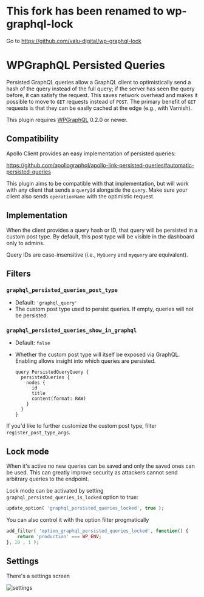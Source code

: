 # This fork has been renamed to wp-graphql-lock

Go to <https://github.com/valu-digital/wp-graphql-lock>

# WPGraphQL Persisted Queries

Persisted GraphQL queries allow a GraphQL client to optimistically send a hash
of the query instead of the full query; if the server has seen the query
before, it can satisfy the request. This saves network overhead and makes it
possible to move to `GET` requests instead of `POST`. The primary benefit of
`GET` requests is that they can be easily cached at the edge (e.g., with
Varnish).

This plugin requires [WPGraphQL][wp-graphql] 0.2.0 or newer.

## Compatibility

Apollo Client provides an easy implementation of persisted queries:

https://github.com/apollographql/apollo-link-persisted-queries#automatic-persisted-queries

This plugin aims to be compatible with that implementation, but will work with
any client that sends a `queryId` alongside the `query`. Make sure your client
also sends `operationName` with the optimistic request.

## Implementation

When the client provides a query hash or ID, that query will be persisted in a
custom post type. By default, this post type will be visible in the dashboard
only to admins.

Query IDs are case-insensitive (i.e., `MyQuery` and `myquery` are equivalent).

## Filters

### `graphql_persisted_queries_post_type`

- Default: `'graphql_query'`
- The custom post type used to persist queries. If empty, queries will not be
  persisted.

### `graphql_persisted_queries_show_in_graphql`

- Default: `false`
- Whether the custom post type will itself be exposed via GraphQL. Enabling
  allows insight into which queries are persisted.

  ```
  query PersistedQueryQuery {
    persistedQueries {
      nodes {
        id
        title
        content(format: RAW)
      }
    }
  }
  ```

If you'd like to further customize the custom post type, filter
`register_post_type_args`.

[wp-graphql]: https://github.com/wp-graphql/wp-graphql

## Lock mode

When it's active no new queries can be saved and only the saved ones can be
used. This can greatly improve security as attackers cannot send arbitrary
queries to the endpoint.

Lock mode can be activated by setting `graphql_persisted_queries_is_locked`
option to true:

```php
update_option( 'graphql_persisted_queries_locked', true );
```

You can also control it with the option filter progmatically

```php
add_filter( 'option_graphql_persisted_queries_locked', function() {
    return 'production' === WP_ENV;
}, 10 , 1 );
```

## Settings

There's a settings screen

![settings](https://user-images.githubusercontent.com/225712/55174721-a360ac00-5186-11e9-91de-bd1c45ffad11.png)
